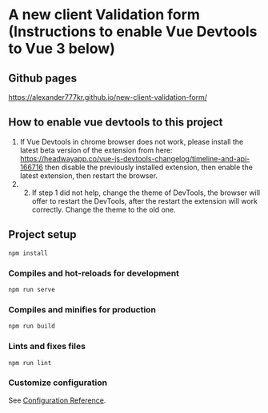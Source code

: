 # A new client Validation form (Instructions to enable Vue Devtools to Vue 3 below)

## Github pages
https://alexander777kr.github.io/new-client-validation-form/

## How to enable vue devtools to this project
1. If Vue Devtools in chrome browser does not work, please install the latest beta version of the extension from here:
https://headwayapp.co/vue-js-devtools-changelog/timeline-and-api-166716
then disable the previously installed extension, then enable the latest extension, then restart the browser.
2. 2. If step 1 did not help, change the theme of DevTools, the browser will offer to restart the DevTools, 
after the restart the extension will work correctly. Change the theme to the old one.


## Project setup
```
npm install
```

### Compiles and hot-reloads for development
```
npm run serve
```

### Compiles and minifies for production
```
npm run build
```

### Lints and fixes files
```
npm run lint
```

### Customize configuration
See [Configuration Reference](https://cli.vuejs.org/config/).
